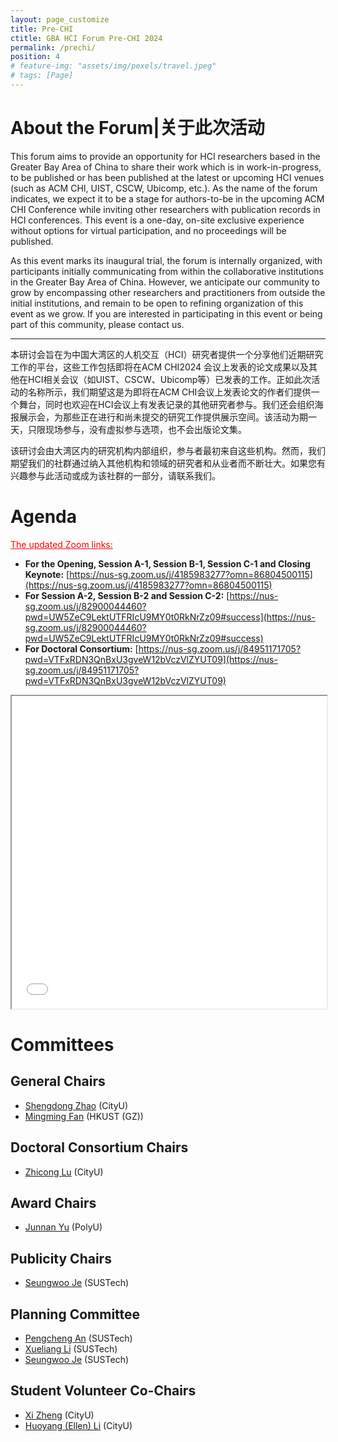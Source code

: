 ```yaml
---
layout: page_customize
title: Pre-CHI
ctitle: GBA HCI Forum Pre-CHI 2024
permalink: /prechi/
position: 4
# feature-img: "assets/img/pexels/travel.jpeg"
# tags: [Page]
---
```


# About the Forum|关于此次活动

This forum aims to provide an opportunity for HCI researchers based in the Greater Bay Area of China to share their work which is in work-in-progress, to be published or has been published at the latest or upcoming HCI venues (such as ACM CHI, UIST, CSCW, Ubicomp, etc.). As the name of the forum indicates, we expect it to be a stage for authors-to-be in the upcoming ACM CHI Conference while inviting other researchers with publication records in HCI conferences. This event is a one-day, on-site exclusive experience without options for virtual participation, and no proceedings will be published.

As this event marks its inaugural trial, the forum is internally organized, with participants initially communicating from within the collaborative institutions in the Greater Bay Area of China. However, we anticipate our community to grow by encompassing other researchers and practitioners from outside the initial institutions, and remain to be open to refining organization of this event as we grow. If you are interested in participating in this event or being part of this community, please contact us.

---

本研讨会旨在为中国大湾区的人机交互（HCI）研究者提供一个分享他们近期研究工作的平台，这些工作包括即将在ACM CHI2024 会议上发表的论文成果以及其他在HCI相关会议（如UIST、CSCW、Ubicomp等）已发表的工作。正如此次活动的名称所示，我们期望这是为即将在ACM CHI会议上发表论文的作者们提供一个舞台，同时也欢迎在HCI会议上有发表记录的其他研究者参与。我们还会组织海报展示会，为那些正在进行和尚未提交的研究工作提供展示空间。该活动为期一天，只限现场参与，没有虚拟参与选项，也不会出版论文集。

该研讨会由大湾区内的研究机构内部组织，参与者最初来自这些机构。然而，我们期望我们的社群通过纳入其他机构和领域的研究者和从业者而不断壮大。如果您有兴趣参与此活动或成为该社群的一部分，请联系我们。

# Agenda
<span style="color: red;"><u>The updated Zoom links:</u></span><br/>
- **For the Opening, Session A-1, Session B-1, Session C-1 and Closing Keynote:** [https://nus-sg.zoom.us/j/4185983277?omn=86804500115](https://nus-sg.zoom.us/j/4185983277?omn=86804500115)
- **For Session A-2, Session B-2 and Session C-2:** [https://nus-sg.zoom.us/j/82900044460?pwd=UW5ZeC9LektUTFRIcU9MY0t0RkNrZz09#success](https://nus-sg.zoom.us/j/82900044460?pwd=UW5ZeC9LektUTFRIcU9MY0t0RkNrZz09#success)
- **For Doctoral Consortium:** [https://nus-sg.zoom.us/j/84951171705?pwd=VTFxRDN3QnBxU3gveW12bVczVlZYUT09](https://nus-sg.zoom.us/j/84951171705?pwd=VTFxRDN3QnBxU3gveW12bVczVlZYUT09)
<iframe src="\Pre-CHI\Agenda_Pre-CHI2024(VersionApr20).pdf" width="100%" height="500">
    This browser does not support PDFs. Please download the PDF to view it: <a href="\Pre-CHI\Agenda_Pre-CHI2024(VersionApr20).pdf">Download PDF</a>.
</iframe>

# Committees
## General Chairs
- [Shengdong Zhao](https://shengdongzhao.com/) (CityU)
- [Mingming Fan](https://www.mingmingfan.com/lab/) (HKUST (GZ))

## Doctoral Consortium Chairs
- [Zhicong Lu](https://www.cs.cityu.edu.hk/~zhiconlu/) (CityU)

## Award Chairs
- [Junnan Yu](http://www.junnanyu.com/) (PolyU)

## Publicity Chairs
- [Seungwoo Je](http://immersivedesignresearch.com/seungwoo) (SUSTech)

## Planning Committee 
- [Pengcheng An](http://anpengcheng.cn) (SUSTech)
- [Xueliang Li](https://www.hci-xgroup.com/) (SUSTech)
- [Seungwoo Je](http://immersivedesignresearch.com/seungwoo) (SUSTech)

## Student Volunteer Co-Chairs
- <a href="mailto:xi.zheng@cityu.edu.hk">Xi Zheng</a> (CityU)
- <a href="mailto:ellen.li@cityu.edu.hk">Huoyang (Ellen) Li</a> (CityU)
